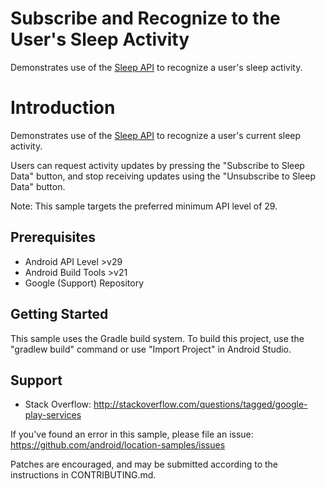 Subscribe and Recognize to the User's Sleep Activity
====================================================

Demonstrates use of the [Sleep API][1] to recognize a user's sleep activity.

Introduction
============

Demonstrates use of the [Sleep API][1] to recognize a user's current sleep activity.

Users can request activity updates by pressing the "Subscribe to Sleep Data" button,
and stop receiving updates using the "Unsubscribe to Sleep Data" button.

Note: This sample targets the preferred minimum API level of 29.

[1]: https://developers.google.com/location-context/sleep

Prerequisites
--------------

- Android API Level >v29
- Android Build Tools >v21
- Google (Support) Repository

Getting Started
---------------

This sample uses the Gradle build system. To build this project, use the "gradlew build" command or
use "Import Project" in Android Studio.

Support
-------

- Stack Overflow: http://stackoverflow.com/questions/tagged/google-play-services

If you've found an error in this sample, please file an issue:
https://github.com/android/location-samples/issues

Patches are encouraged, and may be submitted according to the instructions in
CONTRIBUTING.md.
